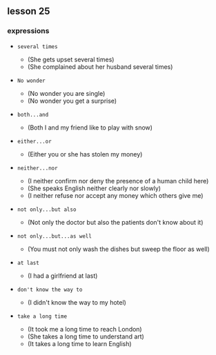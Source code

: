 ## lesson 25

### expressions

- `several times`
    - (She gets upset several times)
    - (She complained about her husband several times)

- `No wonder`
    - (No wonder you are single)
    - (No wonder you get a surprise)

- `both...and`
    - (Both I and my friend like to play with snow)

- `either...or`
    - (Either you or she has stolen my money)

- `neither...nor`
    - (I neither confirm nor deny the presence of a human child here)
    - (She speaks English neither clearly nor slowly)
    - (I neither refuse nor accept any money which others give me)

- `not only...but also`
    - (Not only the doctor but also the patients don't know about it)

- `not only...but...as well`
    - (You must not only wash the dishes but sweep the floor as well)

- `at last`
    - (I had a girlfriend at last)

- `don't know the way to`
    - (I didn't know the way to my hotel)

- `take a long time`
    - (It took me a long time to reach London)
    - (She takes a long time to understand art)
    - (It takes a long time to learn English)
